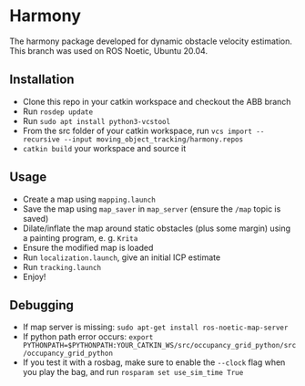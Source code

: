 # Harmony

The harmony package developed for dynamic obstacle velocity estimation. This branch was used on ROS Noetic, Ubuntu 20.04.

## Installation

- Clone this repo in your catkin workspace and checkout the ABB branch
- Run `rosdep update`
- Run `sudo apt install python3-vcstool`
- From the src folder of your catkin workspace, run `vcs import --recursive --input moving_object_tracking/harmony.repos`
- `catkin build` your workspace and source it

## Usage

- Create a map using `mapping.launch`
- Save the map using `map_saver` in `map_server` (ensure the `/map` topic is saved)
- Dilate/inflate the map around static obstacles (plus some margin) using a painting program, e. g. `Krita`
- Ensure the modified map is loaded
- Run `localization.launch`, give an initial ICP estimate
- Run `tracking.launch`
- Enjoy!

## Debugging

- If map server is missing: `sudo apt-get install ros-noetic-map-server`
- If python path error occurs: `export PYTHONPATH=$PYTHONPATH:YOUR_CATKIN_WS/src/occupancy_grid_python/src/occupancy_grid_python`
- If you test it with a rosbag, make sure to enable the `--clock` flag when you play the bag, and run `rosparam set use_sim_time True`
